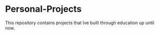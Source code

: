 # Personal-Projects
This repository contains projects that Ive built through education up until now.
